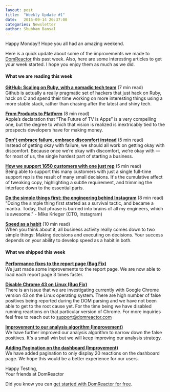```yaml
---
layout: post
title:  "Weekly Update #1"
date:   2015-09-14 20:37:00
categories: Newsletter
author: Shubham Bansal
---
```


Happy Monday!! Hope you all had an amazing weekend.

Here is a quick update about some of the improvements we made to [DomReactor](https://domreactor.com) this past week. Also, here are some interesting articles to get your week started. I hope you enjoy them as much as we did.  


#### **What we are reading this week**

**[GitHub: Scaling on Ruby, with a nomadic tech team](https://medium.com/s-c-a-l-e/github-scaling-on-ruby-with-a-nomadic-tech-team-4db562b96dcd)** <span class="post-meta">(7 min read)</span>  
Github is actually a really pragmatic set of hackers that just hack on Ruby, hack on C and spend their time working on more interesting things using a more stable stack, rather than chasing after the latest and shiny tech.

**[From Products to Platform](https://stratechery.com/2015/from-products-to-platforms/)** <span class="post-meta">(8 min read)</span>  
Apple’s declaration that “The Future of TV is Apps” is a very compelling one, but the degree to which that vision is realized is inextricably tied to the prospects developers have for making money.

**[Don't embrace failure, embrace discomfort instead](https://www.groovehq.com/blog/dont-embrace-failure-embrace-discomfort)** <span class="post-meta">(5 min read)</span>  
Instead of getting okay with failure, we should all work on getting okay with discomfort.
Because once we’re okay with discomfort, we’re okay with — for most of us, the single hardest part of starting a business.

**[How we support 1650 customers with one just rep](http://blog.statuspage.io/2-300-000-to-one-or-supporting-1650-customers-with-just-one-rep)** <span class="post-meta">(5 min read)</span>  
Being able to support this many customers with just a single full-time support rep is the result of many small decisions. It's the cumulative affect of tweaking copy, highlighting a subtle requirement, and trimming the interface down to the essential parts.

**[Do the simple things first: the engineering behind Instagram](http://www.fastcompany.com/3047642/tech-forecast/do-the-simple-thing-first-the-engineering-behind-instagram)** <span class="post-meta">(8 min read)</span>  
"Doing the simple thing first started as a survival tactic, and became a mantra. Today, that phrase is burned into brains of all my engineers, which is awesome." - Mike Krieger (CTO, Instagram)

**[Speed as a habit](http://firstround.com/review/speed-as-a-habit/)** <span class="post-meta">(10 min read)</span>  
When you think about it, all business activity really comes down to two simple things: Making decisions and executing on decisions. Your success depends on your ability to develop speed as a habit in both.  


#### **What we shipped this week**  

**<u>Performance fixes to the report page (Bug Fix)</u>**  
We just made some improvements to the report page. We are now able to load each report page 3 times faster.

**<u>Disable Chrome 43 on Linux (Bug Fix)</u>**  
There is an issue that we are investigating currently with Google Chrome version 43 on the Linux operating system. There are high number of false positives being reported during the DOM parsing and we have not been able to get to the root cause yet. For the time being we have disabled running reactions on that particular version of Chrome. For more inquiries feel free to reach out to support@domreactor.com

**<u>Improvement to our analysis algorithm (Improvement)</u>**  
We have further improved our analysis algorithm to narrow down the false positives. It's a small win but we will keep improving our analysis strategy.

**<u>Adding Pagination on the dashboard (Improvement)</u>**  
We have added pagination to only display 20 reactions on the dashboard page. We hope this would be a better experience for our users.

Happy Testing,  
Your friends at DomReactor

Did you know you can [get started with DomReactor for free](https://domreactor.com/pricing).


